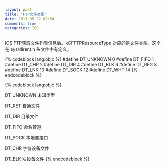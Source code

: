 ```yaml
---
layout: post
title: "FTP文件类型"
date: 2013-05-22 09:54
comments: true
categories: IOS
---
```

<p>
IOS FTP获取文件列表信息后。kCFFTPResourceType 对应的是文件类型。这个在 sys/dirent.h 头文件中有定义。
</p>

{% codeblock lang:objc %}
#define	DT_UNKNOWN	 0
#define	DT_FIFO		 1
#define	DT_CHR		 2
#define	DT_DIR		 4
#define	DT_BLK		 6
#define	DT_REG		 8
#define	DT_LNK		10
#define	DT_SOCK		12
#define	DT_WHT		14
{% endcodeblock %}

{% codeblock lang:objc %}

DT_UNKNOWN    未知类型

DT_RET        普通文件

DT_DIR        目录文件

DT_FIFO       命名管道

DT_SOCK       本地套接口

DT_CHR        字符设备文件

DT_BLK        块设备文件
{% endcodeblock %}

